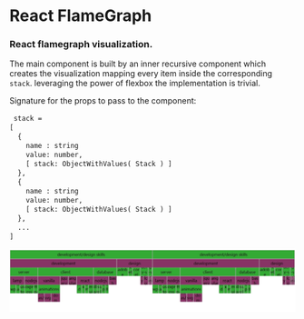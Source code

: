 React FlameGraph
================

### React flamegraph visualization.

The main component is built by an inner recursive component which creates the visualization
mapping every item inside the corresponding `stack`.
leveraging the power of flexbox the implementation is trivial.

Signature for the props to pass to the component:

     stack = 
    [
      {
        name : string
        value: number,
        [ stack: ObjectWithValues( Stack ) ]
      },
      {
        name : string
        value: number,
        [ stack: ObjectWithValues( Stack ) ]
      },
      ...
    ]


![](./graph.jpg)
